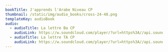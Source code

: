 ```yaml
---
bookTitle: J'apprends l'Arabe Niveau CP
thumbnail: /static/img/audio_books/cross-24-48.png
templateKey: audioBook
audio:
  - audioTitle: La lettre Ba CP
    audioLink: https://w.soundcloud.com/player/?url=https%3A//api.soundcloud.com/tracks/1137743719&color=%23ff5500&auto_play=true&hide_related=true&show_comments=false&show_user=true
  - audioTitle: La lettre TA CP
    audioLink: https://w.soundcloud.com/player/?url=https%3A//api.soundcloud.com/tracks/1137743881&color=%23ff5500&auto_play=true&hide_related=true&show_comments=false&show_user=true
---
```


